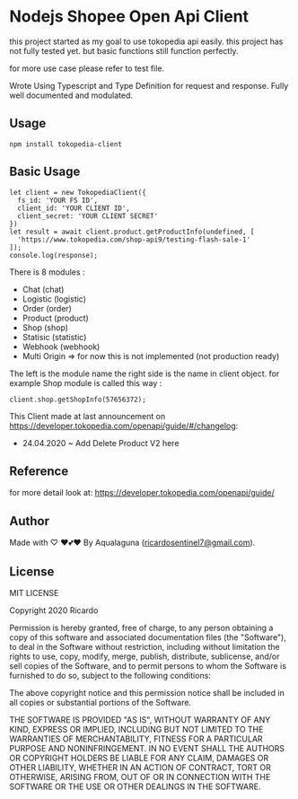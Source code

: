 # Nodejs Shopee Open Api Client

this project started as my goal to use tokopedia api easily. this project has not fully tested yet. but basic functions still function perfectly.

for more use case please refer to test file.


Wrote Using Typescript and Type Definition for request and response.
Fully well documented and modulated.

## Usage
```
npm install tokopedia-client
```

## Basic Usage
```
let client = new TokopediaClient({
  fs_id: 'YOUR FS ID',
  client_id: 'YOUR CLIENT ID',
  client_secret: 'YOUR CLIENT SECRET'
})
let result = await client.product.getProductInfo(undefined, [
  'https://www.tokopedia.com/shop-api9/testing-flash-sale-1'
]);
console.log(response);
```

There is 8 modules :
- Chat (chat)
- Logistic (logistic)
- Order (order)
- Product (product)
- Shop (shop)
- Statisic  (statistic)
- Webhook (webhook)
- Multi Origin  => for now this is not implemented (not production ready)

The left is the module name the right side is the name in client object.
for example Shop module is called this way :
```
client.shop.getShopInfo(57656372);
```

This Client made at last announcement on https://developer.tokopedia.com/openapi/guide/#/changelog:
- 24.04.2020 ~ Add Delete Product V2 here

## Reference

for more detail look at: https://developer.tokopedia.com/openapi/guide/

## Author

Made with ♡ ♥💕❤ By Aqualaguna (ricardosentinel7@gmail.com).

## License

MIT LICENSE

Copyright 2020 Ricardo

Permission is hereby granted, free of charge, to any person obtaining a copy of this software and associated documentation files (the "Software"), to deal in the Software without restriction, including without limitation the rights to use, copy, modify, merge, publish, distribute, sublicense, and/or sell copies of the Software, and to permit persons to whom the Software is furnished to do so, subject to the following conditions:

The above copyright notice and this permission notice shall be included in all copies or substantial portions of the Software.

THE SOFTWARE IS PROVIDED "AS IS", WITHOUT WARRANTY OF ANY KIND, EXPRESS OR IMPLIED, INCLUDING BUT NOT LIMITED TO THE WARRANTIES OF MERCHANTABILITY, FITNESS FOR A PARTICULAR PURPOSE AND NONINFRINGEMENT. IN NO EVENT SHALL THE AUTHORS OR COPYRIGHT HOLDERS BE LIABLE FOR ANY CLAIM, DAMAGES OR OTHER LIABILITY, WHETHER IN AN ACTION OF CONTRACT, TORT OR OTHERWISE, ARISING FROM, OUT OF OR IN CONNECTION WITH THE SOFTWARE OR THE USE OR OTHER DEALINGS IN THE SOFTWARE.
